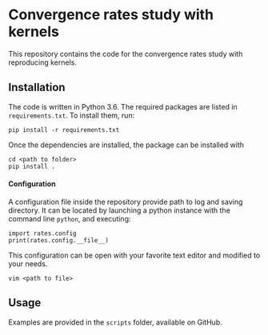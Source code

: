 # Convergence rates study with kernels

This repository contains the code for the convergence rates study with reproducing kernels. 

## Installation
The code is written in Python 3.6. The required packages are listed in `requirements.txt`. To install them, run:
```
pip install -r requirements.txt
```
Once the dependencies are installed, the package can be installed with
```
cd <path to folder>
pip install .
```

#### Configuration
A configuration file inside the repository provide path to log and saving directory.
It can be located by launching a python instance with the command line `python`, and executing:
```
import rates.config
print(rates.config.__file__)
```
This configuration can be open with your favorite text editor and modified to your needs.
```
vim <path to file>
```

## Usage
Examples are provided in the `scripts` folder, available on GitHub.
